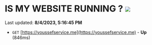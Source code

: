 # IS MY WEBSITE RUNNING ? [![](https://img.shields.io/static/v1?label=Sponsor&message=%E2%9D%A4&logo=GitHub&color=%23fe8e86)](https://github.com/sponsors/<username>)

Last updated: **8/4/2023, 5:16:45 PM**

- `GET` [https://youssefservice.me](https://youssefservice.me) - **Up** (846ms)
